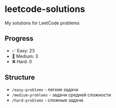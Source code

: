 # leetcode-solutions
My solutions for LeetCode problems

## Progress
- ✅ Easy: 23
- 🔄 Medium: 3  
- ❌ Hard: 0

## Structure
- `/easy-problems` - легкие задачи
- `/medium-problems` - задачи средней сложности  
- `/hard-problems` - сложные задачи
